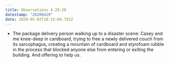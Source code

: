 ```yaml
---
title: Observations 4-29-20
datestamp: "20200429"
date: 2020-05-02T18:15:04.791Z
---
```

- The package delivery person walking up to a disaster scene: Casey and me knee-deep in cardboard, trying to free a newly delivered couch from its sarcophagus, creating a mountain of cardboard and styrofoam rubble in the process that blocked anyone else from entering or exiting the building. And offering to help us.